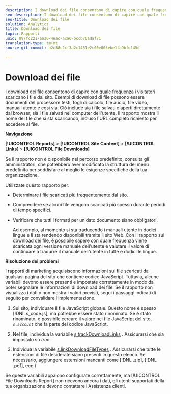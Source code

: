 ```yaml
---
description: I download dei file consentono di capire con quale frequenza i visitatori scaricano i file dal sito. Esempi di download di file possono essere documenti del processore testi, fogli di calcolo, file audio, file video, manuali utente e così via. Ciò include sia i file salvati e aperti direttamente dal browser, sia i file salvati nel computer dell'utente. Il rapporto mostra il nome del file che si sta scaricando, incluso l'URL completo richiesto per accedere al file.
seo-description: I download dei file consentono di capire con quale frequenza i visitatori scaricano i file dal sito. Esempi di download di file possono essere documenti del processore testi, fogli di calcolo, file audio, file video, manuali utente e così via. Ciò include sia i file salvati e aperti direttamente dal browser, sia i file salvati nel computer dell'utente. Il rapporto mostra il nome del file che si sta scaricando, incluso l'URL completo richiesto per accedere al file.
seo-title: Download dei file
solution: Analytics
title: Download dei file
topic: Rapporti
uuid: 897fc221-aa30-4eac-aca6-bccb76adaf71
translation-type: tm+mt
source-git-commit: a2c38c2cf3a2c1451e2c60e003ebe1fa9bfd145d

---
```



# Download dei file

I download dei file consentono di capire con quale frequenza i visitatori scaricano i file dal sito. Esempi di download di file possono essere documenti del processore testi, fogli di calcolo, file audio, file video, manuali utente e così via. Ciò include sia i file salvati e aperti direttamente dal browser, sia i file salvati nel computer dell'utente. Il rapporto mostra il nome del file che si sta scaricando, incluso l'URL completo richiesto per accedere al file.

**Navigazione**

**[!UICONTROL Reports]** &gt; **[!UICONTROL Site Content]** &gt; **[!UICONTROL Links]** &gt; **[!UICONTROL File Downloads]**

Se il rapporto non è disponibile nel percorso predefinito, consulta gli amministratori, che potrebbero aver modificato la struttura del menu predefinita per soddisfare al meglio le esigenze specifiche della tua organizzazione.

Utilizzate questo rapporto per:

* Determinare i file scaricati più frequentemente dal sito.
* Comprendere se alcuni file vengono scaricati più spesso durante periodi di tempo specifici.
* Verificare che tutti i formati per un dato documento siano obbligatori.

   Ad esempio, al momento si sta traducendo i manuali utente in dodici lingue e li sta rendendo disponibili tramite il sito Web. Con il rapporto sul download dei file, è possibile sapere con quale frequenza viene scaricata ogni versione manuale dell'utente e valutare il valore di continuare a tradurre il manuale dell'utente in tutte e dodici le lingue.

**Risoluzione dei problemi**

I rapporti di marketing acquisiscono informazioni sui file scaricati da qualsiasi pagina del sito che contiene codice JavaScript. Tuttavia, alcune variabili devono essere presenti e impostate correttamente in modo da poter segnalare le informazioni di download dei file. Se il rapporto non visualizza i dati o non mostra i valori previsti, segui i passaggi indicati di seguito per convalidare l’implementazione.

1. Sul sito, individuare il file JavaScript globale. Questo nome è spesso [!DNL s_code.js], ma potrebbe essere stato rinominato. Se è stato rinominato, è possibile cercare il valore nei file JavaScript del sito, *`s.account`* che fa parte del codice JavaScript.

1. Nel file, individua la variabile [s.trackDownloadLinks](https://marketing.adobe.com/resources/help/en_US/sc/implement/c_trackdownllinks.html) . Assicurarsi che sia impostato su *true*

1. Individua la variabile [s.linkDownloadFileTypes](https://marketing.adobe.com/resources/help/en_US/sc/implement/c_linkdownfiletypes.html) . Assicurarsi che tutte le estensioni di file desiderate siano presenti in questo elenco. Se necessario, aggiungere estensioni mancanti come [!DNL .zip], [!DNL .pdf], ecc.)

Se queste variabili appaiono configurate correttamente, ma [!UICONTROL File Downloads Report] non ricevono ancora i dati, gli utenti supportati della tua organizzazione devono contattare l'Assistenza clienti.
